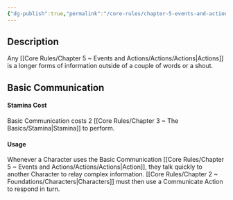 ```yaml
---
{"dg-publish":true,"permalink":"/core-rules/chapter-5-events-and-actions/actions/communicate/"}
---
```


## Description
Any [[Core Rules/Chapter 5 ~ Events and Actions/Actions/Actions\|Actions]] is a longer forms of information outside of a couple of words or a shout.

## Basic Communication
#### Stamina Cost
Basic Communication costs 2 [[Core Rules/Chapter 3 ~ The Basics/Stamina\|Stamina]] to perform.
#### Usage
Whenever a Character uses the Basic Communication [[Core Rules/Chapter 5 ~ Events and Actions/Actions/Actions\|Action]], they talk quickly to another Character to relay complex information. [[Core Rules/Chapter 2 ~ Foundations/Characters\|Characters]] must then use a Communicate Action to respond in turn.